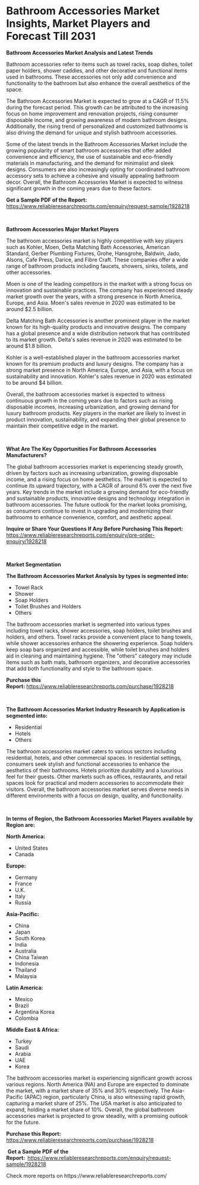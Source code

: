 <p><h1>Bathroom Accessories Market Insights, Market Players and Forecast Till 2031</h1></p><p><strong>Bathroom Accessories Market Analysis and Latest Trends</strong></p>
<p><p>Bathroom accessories refer to items such as towel racks, soap dishes, toilet paper holders, shower caddies, and other decorative and functional items used in bathrooms. These accessories not only add convenience and functionality to the bathroom but also enhance the overall aesthetics of the space.</p><p>The Bathroom Accessories Market is expected to grow at a CAGR of 11.5% during the forecast period. This growth can be attributed to the increasing focus on home improvement and renovation projects, rising consumer disposable income, and growing awareness of modern bathroom designs. Additionally, the rising trend of personalized and customized bathrooms is also driving the demand for unique and stylish bathroom accessories.</p><p>Some of the latest trends in the Bathroom Accessories Market include the growing popularity of smart bathroom accessories that offer added convenience and efficiency, the use of sustainable and eco-friendly materials in manufacturing, and the demand for minimalist and sleek designs. Consumers are also increasingly opting for coordinated bathroom accessory sets to achieve a cohesive and visually appealing bathroom decor. Overall, the Bathroom Accessories Market is expected to witness significant growth in the coming years due to these factors.</p></p>
<p><strong>Get a Sample PDF of the Report:&nbsp;</strong> <a href="https://www.reliableresearchreports.com/enquiry/request-sample/1928218">https://www.reliableresearchreports.com/enquiry/request-sample/1928218</a></p>
<p>&nbsp;</p>
<p><strong>Bathroom Accessories Major Market Players</strong></p>
<p><p>The bathroom accessories market is highly competitive with key players such as Kohler, Moen, Delta Matching Bath Accessories, American Standard, Gerber Plumbing Fixtures, Grohe, Hansgrohe, Baldwin, Jado, Alsons, Cafe Press, Darice, and Fibre Craft. These companies offer a wide range of bathroom products including faucets, showers, sinks, toilets, and other accessories.</p><p>Moen is one of the leading competitors in the market with a strong focus on innovation and sustainable practices. The company has experienced steady market growth over the years, with a strong presence in North America, Europe, and Asia. Moen's sales revenue in 2020 was estimated to be around $2.5 billion.</p><p>Delta Matching Bath Accessories is another prominent player in the market known for its high-quality products and innovative designs. The company has a global presence and a wide distribution network that has contributed to its market growth. Delta's sales revenue in 2020 was estimated to be around $1.8 billion.</p><p>Kohler is a well-established player in the bathroom accessories market known for its premium products and luxury designs. The company has a strong market presence in North America, Europe, and Asia, with a focus on sustainability and innovation. Kohler's sales revenue in 2020 was estimated to be around $4 billion.</p><p>Overall, the bathroom accessories market is expected to witness continuous growth in the coming years due to factors such as rising disposable incomes, increasing urbanization, and growing demand for luxury bathroom products. Key players in the market are likely to invest in product innovation, sustainability, and expanding their global presence to maintain their competitive edge in the market.</p></p>
<p>&nbsp;</p>
<p><strong>What Are The Key Opportunities For Bathroom Accessories Manufacturers?</strong></p>
<p><p>The global bathroom accessories market is experiencing steady growth, driven by factors such as increasing urbanization, growing disposable income, and a rising focus on home aesthetics. The market is expected to continue its upward trajectory, with a CAGR of around 6% over the next five years. Key trends in the market include a growing demand for eco-friendly and sustainable products, innovative designs and technology integration in bathroom accessories. The future outlook for the market looks promising, as consumers continue to invest in upgrading and modernizing their bathrooms to enhance convenience, comfort, and aesthetic appeal.</p></p>
<p><strong>Inquire or Share Your Questions If Any Before Purchasing This Report:</strong> <a href="https://www.reliableresearchreports.com/enquiry/pre-order-enquiry/1928218">https://www.reliableresearchreports.com/enquiry/pre-order-enquiry/1928218</a></p>
<p>&nbsp;</p>
<p><strong>Market Segmentation</strong></p>
<p><strong>The Bathroom Accessories Market Analysis by types is segmented into:</strong></p>
<p><ul><li>Towel Rack</li><li>Shower</li><li>Soap Holders</li><li>Toilet Brushes and Holders</li><li>Others</li></ul></p>
<p><p>The bathroom accessories market is segmented into various types including towel racks, shower accessories, soap holders, toilet brushes and holders, and others. Towel racks provide a convenient place to hang towels, while shower accessories enhance the showering experience. Soap holders keep soap bars organized and accessible, while toilet brushes and holders aid in cleaning and maintaining hygiene. The "others" category may include items such as bath mats, bathroom organizers, and decorative accessories that add both functionality and style to the bathroom space.</p></p>
<p><strong>Purchase this Report:&nbsp;</strong><a href="https://www.reliableresearchreports.com/purchase/1928218">https://www.reliableresearchreports.com/purchase/1928218</a></p>
<p>&nbsp;</p>
<p><strong>The Bathroom Accessories Market Industry Research by Application is segmented into:</strong></p>
<p><ul><li>Residential</li><li>Hotels</li><li>Others</li></ul></p>
<p><p>The bathroom accessories market caters to various sectors including residential, hotels, and other commercial spaces. In residential settings, consumers seek stylish and functional accessories to enhance the aesthetics of their bathrooms. Hotels prioritize durability and a luxurious feel for their guests. Other markets such as offices, restaurants, and retail spaces look for practical and modern accessories to accommodate their visitors. Overall, the bathroom accessories market serves diverse needs in different environments with a focus on design, quality, and functionality.</p></p>
<p>&nbsp;</p>
<p><strong>In terms of Region, the Bathroom Accessories Market Players available by Region are:</strong></p>
<p>
    <p> <strong> North America: </strong>
        <ul>
            <li>United States</li>
            <li>Canada</li>
        </ul>
        </p> 
    <p> <strong> Europe: </strong>
        <ul>
            <li>Germany</li>
            <li>France</li>
            <li>U.K.</li>
            <li>Italy</li>
            <li>Russia</li>
        </ul>
        </p> 
    <p> <strong> Asia-Pacific: </strong>
        <ul>
            <li>China</li>
            <li>Japan</li>
            <li>South Korea</li>
            <li>India</li>
            <li>Australia</li>
            <li>China Taiwan</li>
            <li>Indonesia</li>
            <li>Thailand</li>
            <li>Malaysia</li>
        </ul>
        </p> 
    <p> <strong> Latin America: </strong>
        <ul>
            <li>Mexico</li>
            <li>Brazil</li>
            <li>Argentina Korea</li>
            <li>Colombia</li>
        </ul>
        </p> 
    <p> <strong> Middle East & Africa: </strong>
        <ul>
            <li>Turkey</li>
            <li>Saudi</li>
            <li>Arabia</li>
            <li>UAE</li>
            <li>Korea</li>
        </ul>
    </p>
    </p>
<p><p>The bathroom accessories market is experiencing significant growth across various regions. North America (NA) and Europe are expected to dominate the market, with a market share of 35% and 30% respectively. The Asia-Pacific (APAC) region, particularly China, is also witnessing rapid growth, capturing a market share of 25%. The USA market is also anticipated to expand, holding a market share of 10%. Overall, the global bathroom accessories market is projected to grow steadily, with a promising outlook for the future.</p></p>
<p><strong>Purchase this Report: </strong><a href="https://www.reliableresearchreports.com/purchase/1928218">https://www.reliableresearchreports.com/purchase/1928218</a></p>
<p>&nbsp;<strong>Get a Sample PDF of the Report:&nbsp;&nbsp;</strong><a href="https://www.reliableresearchreports.com/enquiry/request-sample/1928218">https://www.reliableresearchreports.com/enquiry/request-sample/1928218</a></p>
<p><strong></strong></p>
<p>Check more reports on https://www.reliableresearchreports.com/</p>